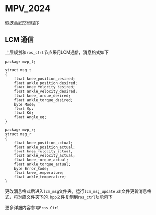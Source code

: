 # MPV_2024
假肢高层控制程序
## LCM 通信
上层规划和`ros_ctrl`节点采用LCM通信，消息格式如下
```angular2html
package mvp_t;

struct msg_t
{
    float knee_position_desired;
    float ankle_position_desired;
    float knee_velocity_desired;
    float ankle_velocity_desired;
    float knee_torque_desired;
    float ankle_torque_desired;
    byte Mode;
    float Kp;
    float Kd;
    float Angle_eq;
}
```
```angular2html
package mvp_r;
struct msg_r
{
    float knee_position_actual;
    float ankle_position_actual;
    float knee_velocity_actual;
    float ankle_velocity_actual;
    float knee_torque_actual;
    float ankle_torque_actual;
    byte Error_Code;
    float knee_temperature;
    float ankle_temperature;
}
```
更改消息格式后进入`lcm_msg`文件夹，运行`lcm_msg_update.sh`文件更新消息格式，将对应文件夹下的`.hpp`文件复制到`ros_ctrl`功能包下

更多详细内容参考`Pros_Ctrl`